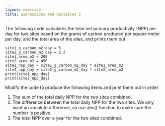 ```yaml
---
layout: exercise
title: Expressions and Variables 5
---
```


The following code calculates the total net primary productivity (NPP)
per day for two sites based on the grams of carbon produced per square
meter per day, and the total area of the sites, and prints them out.

    site1_g_carbon_m2_day = 5
    site2_g_carbon_m2_day = 2.3
    site1_area_m2 = 200
    site2_area_m2 = 450
    site1_npp_day = site1_g_carbon_m2_day * site1_area_m2 
    site2_npp_day = site2_g_carbon_m2_day * site2_area_m2
    print(site1_npp_day)
    print(site2_npp_day)

Modify the code to produce the following items and print them out in
order:

1.  The sum of the total daily NPP for the two sites combined.
2.  The difference between the total daily NPP for the two sites. We only want
    an absolute difference, so use abs() function to make sure the
    number is positive.
3.  The total NPP over a year for the two sites combined.

